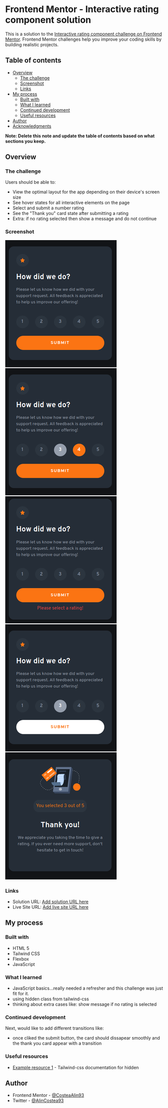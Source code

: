 # Frontend Mentor - Interactive rating component solution

This is a solution to the [Interactive rating component challenge on Frontend Mentor](https://www.frontendmentor.io/challenges/interactive-rating-component-koxpeBUmI). Frontend Mentor challenges help you improve your coding skills by building realistic projects.

## Table of contents

- [Overview](#overview)
  - [The challenge](#the-challenge)
  - [Screenshot](#screenshot)
  - [Links](#links)
- [My process](#my-process)
  - [Built with](#built-with)
  - [What I learned](#what-i-learned)
  - [Continued development](#continued-development)
  - [Useful resources](#useful-resources)
- [Author](#author)
- [Acknowledgments](#acknowledgments)

**Note: Delete this note and update the table of contents based on what sections you keep.**

## Overview

### The challenge

Users should be able to:

- View the optimal layout for the app depending on their device's screen size
- See hover states for all interactive elements on the page
- Select and submit a number rating
- See the "Thank you" card state after submitting a rating
- Extra: if no rating selected then show a message and do not continue

### Screenshot

![Alt text](images/mobile.png)
![Alt text](images/mobile-selected-hover.png)
![Alt text](images/no-rating.png)
![Alt text](images/raing-submit-ready.png)
![Alt text](images/thank-you.png)

### Links

- Solution URL: [Add solution URL here](https://github.com/CosteaAlin93/front-end-mentor-newbie-interactive-rating-component)
- Live Site URL: [Add live site URL here](https://costeaalin93.github.io/front-end-mentor-newbie-interactive-rating-component/)

## My process

### Built with

- HTML 5
- Tailwind CSS
- Flexbox
- JavaScript

### What I learned

- JavaScript basics...really needed a refresher and this challenge was just fit for it.
- using hidden class from tailwind-css
- thinking about extra cases like: show message if no rating is selected

### Continued development

Next, would like to add different transitions like:

- once cliked the submit button, the card should dissapear smoothly and the thank you card appear with a transition

### Useful resources

- [Example resource 1](https://tailwindcss.com/docs/display#hidden) - Tailwind-css documentation for hidden

## Author

- Frontend Mentor - [@CosteaAlin93](https://www.frontendmentor.io/profile/CosteaAlin93)
- Twitter - [@AlinCostea93](https://www.twitter.com/AlinCostea93)
